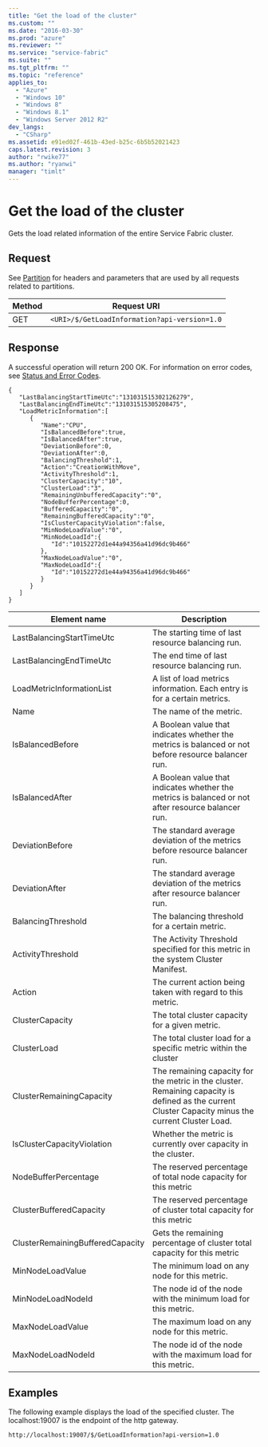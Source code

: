 ```yaml
---
title: "Get the load of the cluster"
ms.custom: ""
ms.date: "2016-03-30"
ms.prod: "azure"
ms.reviewer: ""
ms.service: "service-fabric"
ms.suite: ""
ms.tgt_pltfrm: ""
ms.topic: "reference"
applies_to: 
  - "Azure"
  - "Windows 10"
  - "Windows 8"
  - "Windows 8.1"
  - "Windows Server 2012 R2"
dev_langs: 
  - "CSharp"
ms.assetid: e91ed02f-461b-43ed-b25c-6b5b52021423
caps.latest.revision: 3
author: "rwike77"
ms.author: "ryanwi"
manager: "timlt"
---
```

# Get the load of the cluster
Gets the load related information of the entire Service Fabric cluster.  
  
## Request  
 See [Partition](partition.md) for headers and parameters that are used by all requests related to partitions.  
  
|Method|Request URI|  
|------------|-----------------|  
|GET|`<URI>/$/GetLoadInformation?api-version=1.0`|  
  
## Response  
 A successful operation will return 200 OK. For information on error codes, see [Status and Error Codes](status-and-error-codes1.md).  
  
```  
{    
   "LastBalancingStartTimeUtc":"131031515302126279",  
   "LastBalancingEndTimeUtc":"131031515305208475",  
   "LoadMetricInformation":[    
      {    
         "Name":"CPU",  
         "IsBalancedBefore":true,  
         "IsBalancedAfter":true,  
         "DeviationBefore":0,  
         "DeviationAfter":0,  
         "BalancingThreshold":1,  
         "Action":"CreationWithMove",  
         "ActivityThreshold":1,  
         "ClusterCapacity":"10",  
         "ClusterLoad":"3",  
         "RemainingUnbufferedCapacity":"0",  
         "NodeBufferPercentage":0,  
         "BufferedCapacity":"0",  
         "RemainingBufferedCapacity":"0",  
         "IsClusterCapacityViolation":false,  
         "MinNodeLoadValue":"0",  
         "MinNodeLoadId":{    
            "Id":"10152272d1e44a94356a41d96dc9b466"  
         },  
         "MaxNodeLoadValue":"0",  
         "MaxNodeLoadId":{    
            "Id":"10152272d1e44a94356a41d96dc9b466"  
         }  
      }  
   ]  
}  
```  
  
|Element name|Description|  
|------------------|-----------------|  
|LastBalancingStartTimeUtc|The starting time of last resource balancing run.|  
|LastBalancingEndTimeUtc|The end time of last resource balancing run.|  
|LoadMetricInformationList|A list of load metrics information. Each entry is for a certain metrics.|  
|Name|The name of the metric.|  
|IsBalancedBefore|A Boolean value that indicates whether the metrics is balanced or not before resource balancer run.|  
|IsBalancedAfter|A Boolean value that indicates whether the metrics is balanced or not after resource balancer run.|  
|DeviationBefore|The standard average deviation of the metrics before resource balancer run.|  
|DeviationAfter|The standard average deviation of the metrics after resource balancer run.|  
|BalancingThreshold|The balancing threshold for a certain metric.|  
|ActivityThreshold|The Activity Threshold specified for this metric in the system Cluster Manifest.|  
|Action|The current action being taken with regard to this metric.|  
|ClusterCapacity|The total cluster capacity for a given metric.|  
|ClusterLoad|The total cluster load for a specific metric within the cluster|  
|ClusterRemainingCapacity|The remaining capacity for the metric in the cluster. Remaining capacity is defined as the current Cluster Capacity minus the current Cluster Load.|  
|IsClusterCapacityViolation|Whether the metric is currently over capacity in the cluster.|  
|NodeBufferPercentage|The reserved percentage of total node capacity for this metric|  
|ClusterBufferedCapacity|The reserved percentage of cluster total capacity for this metric|  
|ClusterRemainingBufferedCapacity|Gets the remaining percentage of cluster total capacity for this metric|  
|MinNodeLoadValue|The minimum load on any node for this metric.|  
|MinNodeLoadNodeId|The node id of the node with the minimum load for this metric.|  
|MaxNodeLoadValue|The maximum load on any node for this metric.|  
|MaxNodeLoadNodeId|The node id of the node with the maximum load for this metric.|  
  
## Examples  
 The following example displays the load of the specified cluster. The localhost:19007 is the endpoint of the http gateway.  
  
```  
http://localhost:19007/$/GetLoadInformation?api-version=1.0  
  
```